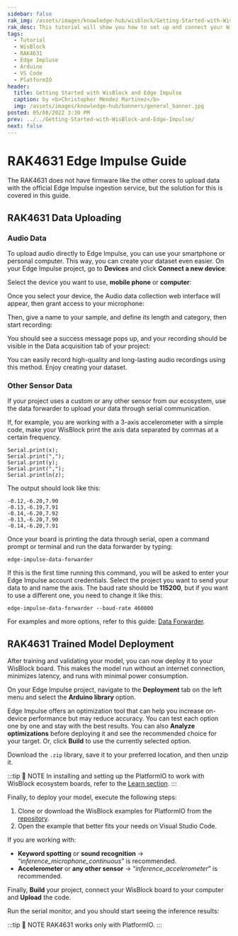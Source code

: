 ```yaml
---
sidebar: false
rak_img: /assets/images/knowledge-hub/wisblock/Getting-Started-with-WisBlock-and-Edge-Impulse/wisblock-edgeimpulse.jpg
rak_desc: This tutorial will show you how to set up and connect your WisBlock to Edge Impulse, which includes but is not limited to RAK11310, RAK4631, and RAK11200.
tags:
  - Tutorial
  - WisBlock
  - RAK4631
  - Edge Impluse
  - Arduino
  - VS Code
  - PlatformIO
header:
  title: Getting Started with WisBlock and Edge Impulse
  caption: by <b>Christopher Mendez Martinez</b>
  img: /assets/images/knowledge-hub/banners/general_banner.jpg
posted: 05/08/2022 3:30 PM
prev: ../../Getting-Started-with-WisBlock-and-Edge-Impulse/
next: false
---
```


# RAK4631 Edge Impulse Guide

The RAK4631 does not have firmware like the other cores to upload data with the official Edge Impulse ingestion service, but the solution for this is covered in this guide.

## RAK4631 Data Uploading

### Audio Data

To upload audio directly to Edge Impulse, you can use your smartphone or personal computer. This way, you can create your dataset even easier.
On your Edge Impulse project, go to **Devices** and click **Connect a new device**:

<rk-img
  src="/assets/images/knowledge-hub/wisblock/Getting-Started-with-WisBlock-and-Edge-Impulse/rak4631/connect-device.png"
  width="100%"
  caption="Connecting a new device"
/>


Select the device you want to use, **mobile phone** or **computer**:


<rk-img
  src="/assets/images/knowledge-hub/wisblock/Getting-Started-with-WisBlock-and-Edge-Impulse/rak4631/select-device.png"
  width="60%"
  caption="Selecting a device"
/>


Once you select your device, the Audio data collection web interface will appear, then grant access to your microphone:


<rk-img
  src="/assets/images/knowledge-hub/wisblock/Getting-Started-with-WisBlock-and-Edge-Impulse/rak4631/access.png"
  width="40%"
  caption="Giving access to the microphone"
/>


Then, give a name to your sample, and define its length and category, then start recording:


<rk-img
  src="/assets/images/knowledge-hub/wisblock/Getting-Started-with-WisBlock-and-Edge-Impulse/rak4631/start-record.png"
  width="60%"
  caption="Start to record"
/>


You should see a success message pops up, and your recording should be visible in the Data acquisition tab of your project:

<rk-img
  src="/assets/images/knowledge-hub/wisblock/Getting-Started-with-WisBlock-and-Edge-Impulse/rak4631/data-acquisition.png"
  width="100%"
  caption="Data acquisition"
/>

You can easily record high-quality and long-lasting audio recordings using this method. Enjoy creating your dataset.


### Other Sensor Data

If your project uses a custom or any other sensor from our ecosystem, use the data forwarder to upload your data through serial communication.

If, for example, you are working with a 3-axis accelerometer with a simple code, make your WisBlock print the axis data separated by commas at a certain frequency.

```
Serial.print(x);
Serial.print(",");
Serial.print(y);
Serial.print(",");
Serial.println(z);
```

The output should look like this:

```
-0.12,-6.20,7.90
-0.13,-6.19,7.91
-0.14,-6.20,7.92
-0.13,-6.20,7.90
-0.14,-6.20,7.91
```

Once your board is printing the data through serial, open a command prompt or terminal and run the data forwarder by typing:

```
edge-impulse-data-forwarder
```

If this is the first time running this command, you will be asked to enter your Edge Impulse account credentials. Select the project you want to send your data to and name the axis.
The baud rate should be **115200**, but if you want to use a different one, you need to change it like this:

```
edge-impulse-data-forwarder --baud-rate 460800
```

For examples and more options, refer to this guide: [Data Forwarder](https://docs.edgeimpulse.com/docs/edge-impulse-cli/cli-data-forwarder).


## RAK4631 Trained Model Deployment


After training and validating your model, you can now deploy it to your WisBlock board. This makes the model run without an internet connection, minimizes latency, and runs with minimal power consumption.

On your Edge Impulse project, navigate to the **Deployment** tab on the left menu and select the **Arduino library** option.


<rk-img
  src="/assets/images/knowledge-hub/wisblock/Getting-Started-with-WisBlock-and-Edge-Impulse/rak4631/library.png"
  width="70%"
  caption="Arduino library"
/>

Edge Impulse offers an optimization tool that can help you increase on-device performance but may reduce accuracy. You can test each option one by one and stay with the best results. You can also **Analyze optimizations** before deploying it and see the recommended choice for your target. Or, click **Build** to use the currently selected option.

<rk-img
  src="/assets/images/knowledge-hub/wisblock/Getting-Started-with-WisBlock-and-Edge-Impulse/rak4631/model-optimization.png"
  width="80%"
  caption="EON compiler option for model optimization"
/>

<rk-img
  src="/assets/images/knowledge-hub/wisblock/Getting-Started-with-WisBlock-and-Edge-Impulse/rak4631/save.png"
  width="70%"
  caption="Save the project"
/>


<rk-img
  src="/assets/images/knowledge-hub/wisblock/Getting-Started-with-WisBlock-and-Edge-Impulse/rak4631/build.png"
  width="70%"
  caption="Building the Arduino library"
/>

Download the `.zip` library, save it to your preferred location, and then unzip it.

:::tip 📝 NOTE
In installing and setting up the PlatformIO to work with WisBlock ecosystem boards, refer to the [Learn section](https://docs.rakwireless.com/Knowledge-Hub/Learn/Board-Support-Package-Installation-in-PlatformIO/).
:::

Finally, to deploy your model, execute the following steps:

1. Clone or download the WisBlock examples for PlatformIO from the [repository](https://github.com/mcmchris/wisblock-edge-impulse-deployment).
2. Open the example that better fits your needs on Visual Studio Code.

If you are working with:

- **Keyword spotting** or **sound recognition** → “i*nference_microphone_continuous*” is recommended.
- **Accelerometer** or **any other sensor** → “*inference_accelerometer*” is recommended.


<rk-img
  src="/assets/images/knowledge-hub/wisblock/Getting-Started-with-WisBlock-and-Edge-Impulse/rak4631/lib-folder.jpg"
  width="100%"
  caption="Adding the Arduino library"
/>


Finally, **Build** your project, connect your WisBlock board to your computer and **Upload** the code.

<rk-img
  src="/assets/images/knowledge-hub/wisblock/Getting-Started-with-WisBlock-and-Edge-Impulse/rak4631/build-output.png"
  width="70%"
  caption="Build output"
/>


<rk-img
  src="/assets/images/knowledge-hub/wisblock/Getting-Started-with-WisBlock-and-Edge-Impulse/rak4631/upload-output.png"
  width="70%"
  caption="Upload output"
/>

Run the serial monitor, and you should start seeing the inference results:

<rk-img
  src="/assets/images/knowledge-hub/wisblock/Getting-Started-with-WisBlock-and-Edge-Impulse/rak4631/inference-results.png"
  width="70%"
  caption="Continuous inference results"
/>

:::tip 📝 NOTE
RAK4631 works only with PlatformIO.
:::

